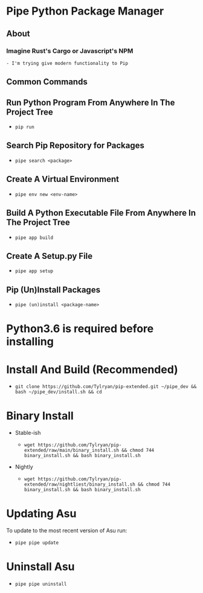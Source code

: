 # Pipe Python Package Manager
## About
### Imagine Rust's **Cargo** or Javascript's **NPM**
    - I'm trying give modern functionality to Pip
## Common Commands
## Run Python Program From Anywhere In The Project Tree
- `pip run`
## Search Pip Repository for Packages
- `pipe search <package>`
## Create A Virtual Environment
- `pipe env new <env-name>`
## Build A Python Executable File From Anywhere In The Project Tree
- `pipe app build`
## Create A Setup.py File
- `pipe app setup`
## Pip (Un)Install Packages
- `pipe (un)install <package-name>`


# Python3.6 is required before installing

# Install And Build (Recommended)
- `git clone https://github.com/Tylryan/pip-extended.git ~/pipe_dev && bash ~/pipe_dev/install.sh && cd`
# Binary Install
- Stable-ish
    - `wget https://github.com/Tylryan/pip-extended/raw/main/binary_install.sh && chmod 744 binary_install.sh && bash binary_install.sh`

- Nightly
    - `wget https://github.com/Tylryan/pip-extended/raw/nightliest/binary_install.sh && chmod 744 binary_install.sh && bash binary_install.sh`

# Updating Asu
To update to the most recent version of Asu run:
- `pipe pipe update`
# Uninstall Asu
- `pipe pipe uninstall`
